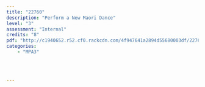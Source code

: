```yaml
---
title: "22760"
description: "Perform a New Maori Dance"
level: "3"
assessment: "Internal"
credits: "8"
pdf: "http://c1940652.r52.cf0.rackcdn.com/4f947641a2894d55680003df/22760.pdf"
categories:
    - "MPA3"
    
    
    
    
---
```

